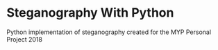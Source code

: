 # Steganography With Python
 Python implementation of steganography created for the MYP Personal Project 2018
